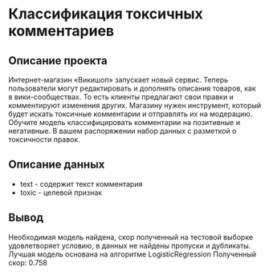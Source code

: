 # Классификация токсичных комментариев 
## Описание проекта
Интернет-магазин «Викишоп» запускает новый сервис. Теперь пользователи могут редактировать и дополнять описания товаров, как в вики-сообществах. То есть клиенты предлагают свои правки и комментируют изменения других. Магазину нужен инструмент, который будет искать токсичные комментарии и отправлять их на модерацию.
Обучите модель классифицировать комментарии на позитивные и негативные. В вашем распоряжении набор данных с разметкой о токсичности правок.

## Описание данных

- text - содержит текст комментария
- toxic - целевой признак

## Вывод
Необходимая модель найдена, скор полученный на тестовой выборке удовлетворяет условию, в данных не найдены пропуски и дубликаты. Лучшая модель основана на алгоритме LogisticRegression
Полученный скор: 0.758